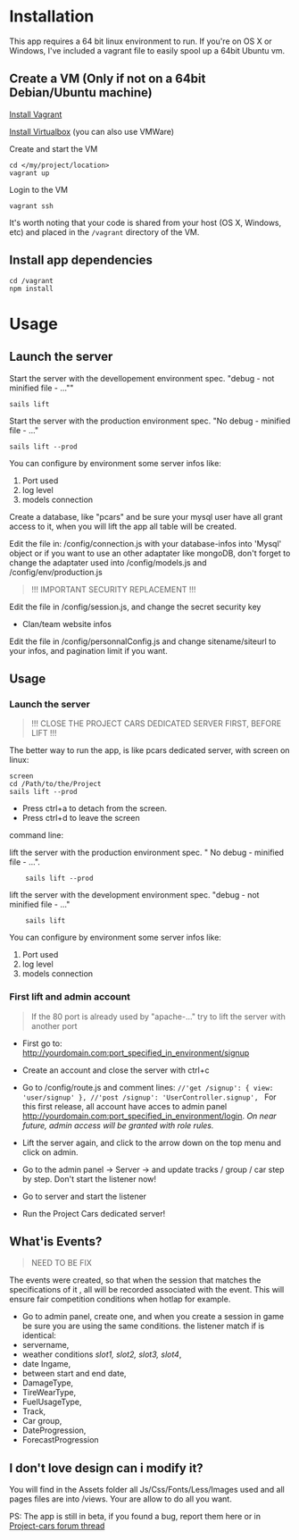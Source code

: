 # Installation

This app requires a 64 bit linux environment to run. If you're on OS X or Windows, I've included a vagrant file to easily spool up a 64bit Ubuntu vm.

## Create a VM (Only if not on a 64bit Debian/Ubuntu machine)
[Install Vagrant](http://docs.vagrantup.com/v2/installation/index.html)

[Install Virtualbox](https://www.virtualbox.org/wiki/Downloads) (you can also use VMWare)

Create and start the VM
```
cd </my/project/location>
vagrant up
```

Login to the VM
```
vagrant ssh
```
It's worth noting that your code is shared from your host (OS X, Windows, etc) and placed in the `/vagrant` directory of the VM.


## Install app dependencies
```
cd /vagrant
npm install
```

# Usage

## Launch the server

Start the server with the devellopement environment spec. "debug  - not minified file - ...""
```
sails lift
```

Start the server with the production environment spec.  "No debug - minified file  -  ..."
```
sails lift --prod
```


You can configure by environment some server infos like:
1. Port used
2. log level
3. models connection

Create a database, like "pcars" and be sure your mysql user have all grant access to it, when you will lift the app all table will be created.

Edit the file in: /config/connection.js with your database-infos into 'Mysql' object or if you want to use an other adaptater like mongoDB, don't forget to change the adaptater used into /config/models.js and /config/env/production.js


> !!! IMPORTANT SECURITY  REPLACEMENT !!!

Edit the file in /config/session.js, and change the secret security key

- Clan/team website infos

Edit the file in /config/personnalConfig.js and change sitename/siteurl to your infos, and pagination limit if you want.

## Usage

### Launch the server

> !!! CLOSE THE PROJECT CARS DEDICATED SERVER FIRST, BEFORE LIFT !!!

The better way to run the app, is like pcars dedicated server, with screen on linux:

	screen
	cd /Path/to/the/Project
	sails lift --prod

 - Press ctrl­+a  to detach from the screen.
 - Press ctrl+­d to leave the screen

command line:

lift the server with the production environment spec.  " No debug - minified file  -  ...".
```
    sails lift --prod
```

lift the server with the development environment spec. "debug  - not minified file - ..."
```
    sails lift
```

You can configure by environment some server infos like:
 1. Port used
 2. log level
 3. models connection

### First lift and admin account

> If the 80 port is already used by "apache-..." try to lift the server
> with another port

- First go to: http://yourdomain.com:port_specified_in_environment/signup

- Create an account and close the server with ctrl+c

- Go to /config/route.js and comment lines:
	`//'get /signup': { view: 'user/signup' },
    //'post /signup': 'UserController.signup',
	`
For this first release, all account have acces to admin panel http://yourdomain.com:port_specified_in_environment/login.
*On near future, admin access will be granted with role rules.*

- Lift the server again, and click to the arrow down on the top menu and click on admin.
- Go to the admin panel -> Server -> and update tracks / group / car step by step. Don't start the listener now!
- Go to server and start the listener
- Run the Project Cars dedicated server!

## What'is Events?

> NEED TO BE FIX

The events were created, so that when the session that matches the specifications of it , all will be recorded associated with the event. This will ensure fair competition conditions when hotlap for example.

- Go to admin panel, create one, and when you create a session in game be sure you are using the same conditions. the listener match if is identical:
-  servername,
- weather conditions *slot1, slot2, slot3, slot4*,
- date Ingame,
- between start and end date,
- DamageType,
- TireWearType,
- FuelUsageType,
- Track,
- Car group,
- DateProgression,
- ForecastProgression

## I don't love design can i modify it?

You will find in the Assets folder all Js/Css/Fonts/Less/Images used and all pages files are into /views. Your are allow to do all you want.


PS: The app is still in beta, if you found a bug, report them here or in [Project-cars forum thread](http://forum.projectcarsgame.com/showthread.php?33757-Project-Cars-Dedicated-Server-Live-App)
